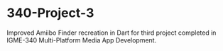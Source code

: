# 340-Project-3
Improved Amiibo Finder recreation in Dart for third project completed in IGME-340 Multi-Platform Media App Development.
